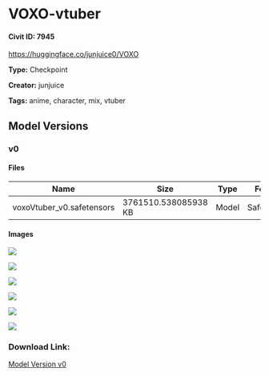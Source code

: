 # VOXO-vtuber

#### Civit ID: 7945

<p><a target="_blank" rel="ugc" href="https://huggingface.co/junjuice0/VOXO">https://huggingface.co/junjuice0/VOXO</a></p>

**Type:** Checkpoint

**Creator:** junjuice

**Tags:** anime, character, mix, vtuber

## Model Versions

### v0

<p></p>

#### Files

| Name | Size | Type | Format | Download Url | AutoV1 | AutoV2 | SHA256 | CRC32 | BLAKE3 |
| --- | --- | --- | --- | --- | --- | --- | --- | --- | --- |
| voxoVtuber_v0.safetensors | 3761510.538085938 KB | Model | SafeTensor | https://civitai.com/api/download/models/9369 | 792D0693 | 605A422FBC | 605A422FBC295277C84BA23D1CD6FB414FAAC2B6000B5098D126AAF73F45A12E | 75A07F8C | 32A073FD2CD00E06D45336FF6F46B055AB9FD3506AC3FEAEFBD060C273BD0AEC |

#### Images

<p><img src="https://image.civitai.com/xG1nkqKTMzGDvpLrqFT7WA/9e761c12-7b72-48e8-d1b6-bfbae05bc400/width=450/90074.jpeg" /></p>

<p><img src="https://image.civitai.com/xG1nkqKTMzGDvpLrqFT7WA/d7c336d1-8902-4448-c0ff-817d94171900/width=450/90052.jpeg" /></p>

<p><img src="https://image.civitai.com/xG1nkqKTMzGDvpLrqFT7WA/0befa1c7-8253-497c-c677-68dc147d7300/width=450/90051.jpeg" /></p>

<p><img src="https://image.civitai.com/xG1nkqKTMzGDvpLrqFT7WA/f56ed973-2153-4fef-13c2-34b74165ce00/width=450/90050.jpeg" /></p>

<p><img src="https://image.civitai.com/xG1nkqKTMzGDvpLrqFT7WA/1e995e3b-ce46-49ea-dd5f-41f4c5524800/width=450/90049.jpeg" /></p>

<p><img src="https://image.civitai.com/xG1nkqKTMzGDvpLrqFT7WA/1fd81bae-4f23-4b16-7420-a24e94bd6e00/width=450/90073.jpeg" /></p>

### Download Link:

[Model Version v0](https://civitai.com/api/download/models/9369)

